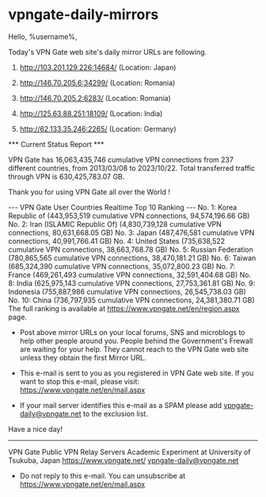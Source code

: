# vpngate-daily-mirrors

Hello, %username%,

Today's VPN Gate web site's daily mirror URLs are following.

1. http://103.201.129.226:14684/
   (Location: Japan)

2. http://146.70.205.6:34299/
   (Location: Romania)

3. http://146.70.205.2:6283/
   (Location: Romania)

4. http://125.63.88.251:18109/
   (Location: India)

5. http://62.133.35.246:2265/
   (Location: Germany)


*** Current Status Report ***

VPN Gate has 16,063,435,746 cumulative VPN connections from 237 different countries, from 2013/03/08 to 2023/10/22.
Total transferred traffic through VPN is 630,425,783.07 GB.

Thank you for using VPN Gate all over the World !


--- VPN Gate User Countries Realtime Top 10 Ranking ---
No. 1: Korea Republic of (443,953,519 cumulative VPN connections, 94,574,196.66 GB)
No. 2: Iran (ISLAMIC Republic Of) (4,830,739,128 cumulative VPN connections, 80,631,668.05 GB)
No. 3: Japan (487,476,581 cumulative VPN connections, 40,991,766.41 GB)
No. 4: United States (735,638,522 cumulative VPN connections, 38,663,768.78 GB)
No. 5: Russian Federation (780,865,565 cumulative VPN connections, 38,470,181.21 GB)
No. 6: Taiwan (685,324,390 cumulative VPN connections, 35,072,800.23 GB)
No. 7: France (469,261,493 cumulative VPN connections, 32,591,404.68 GB)
No. 8: India (625,975,143 cumulative VPN connections, 27,753,361.81 GB)
No. 9: Indonesia (755,887,986 cumulative VPN connections, 26,545,738.03 GB)
No. 10: China (736,797,935 cumulative VPN connections, 24,381,380.71 GB)
The full ranking is available at https://www.vpngate.net/en/region.aspx page.


* Post above mirror URLs on your local forums, SNS and microblogs
  to help other people around you.
  People behind the Government's Frewall are waiting for your help.
  They cannot reach to the VPN Gate web site
  unless they obtain the first Mirror URL.

* This e-mail is sent to you as you registered in VPN Gate web site.
  If you want to stop this e-mail, please visit:
  https://www.vpngate.net/en/mail.aspx

* If your mail server identifies this e-mail as a SPAM
  please add vpngate-daily@vpngate.net to the exclusion list.

Have a nice day!

------------------------------------------------------
VPN Gate Public VPN Relay Servers
Academic Experiment at University of Tsukuba, Japan
https://www.vpngate.net/
vpngate-daily@vpngate.net
* Do not reply to this e-mail.
  You can unsubscribe at https://www.vpngate.net/en/mail.aspx


